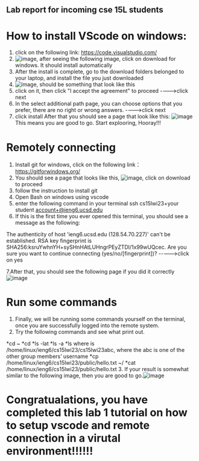 ## Lab report for incoming cse 15L students 


# How to install VScode on windows:

  1. click on the following link: https://code.visualstudio.com/
  2. ![image](https://user-images.githubusercontent.com/103611867/212757294-52f1186f-007a-4a7c-8f7f-f6a8700253e1.png), after seeing the following image, click on download for windows. It should install automatically 
  3. After the install is complete, go to the download folders belonged to your laptop, and install the file you just downloaded
  4. ![image](https://user-images.githubusercontent.com/103611867/212757512-11f13ea4-e209-4e3c-af9a-6696c18f2bc1.png), should be something that look like this
  5. click on it, then click "I accept the agreement" to proceed ---->click next
  6. In the select additional path page, you can choose options that you prefer, there are no right or wrong answers. ---->click next
  7. click install
After that you should see a page that look like this:
![image](https://user-images.githubusercontent.com/103611867/212758087-91a225a8-a9de-4fb7-9576-8b38c040a366.png)
This means you are good to go. Start explooring, Hooray!!! 





# Remotely connecting 

  1. Install git for windows, click on the following link： https://gitforwindows.org/
  2. You should see a page that looks like this, ![image](https://user-images.githubusercontent.com/103611867/212758383-761be574-207f-4873-ad14-17ad501e50bb.png), click on download to proceed
  3. follow the instruction to install git
  4. Open Bash on windows using vscode
  5. enter the following command in your terminal ssh cs15lwi23+your student account+@ieng6.ucsd.edu
  6. If this is the first time you ever opened this terminal, you should see a message as the following: 
 
  The authenticity of host 'ieng6.ucsd.edu (128.54.70.227)' can't be established.
  RSA key fingerprint is SHA256:ksruYwhnYH+sySHnHAtLUHngrPEyZTDl/1x99wUQcec.
  Are you sure you want to continue connecting (yes/no/[fingerprint])? ----->click on yes

  7.After that, you should see the following page if you did it correctly ![image](https://user-images.githubusercontent.com/103611867/212761321-4f3610c3-1fb3-407a-931d-7a4b490d1c10.png)

# Run some commands 
  1. Finally, we will be running some commands yourself on the terminal, once you are successfully logged into the remote system. 
  2. Try the following commands and see what print out. 
 
  *cd ~
  *cd
  *ls -lat
  *ls -a
  *ls <directory> where <directory> is /home/linux/ieng6/cs15lwi23/cs15lwi23abc, where the abc is one of the other group members’ username
  *cp /home/linux/ieng6/cs15lwi23/public/hello.txt ~/
  *cat /home/linux/ieng6/cs15lwi23/public/hello.txt
  3. If your result is somewhat similar to the following image, then you are good to go.![image](https://user-images.githubusercontent.com/103611867/212762087-d8d08a85-4f86-4425-abce-3eb92cb9d817.png)

# Congratualations, you have completed this lab 1 tutorial on how to setup vscode and remote connection in a virutal environment!!!!!!
  
  
  



